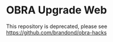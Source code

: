 OBRA Upgrade Web
=======================

This repository is deprecated, please see https://github.com/brandond/obra-hacks
